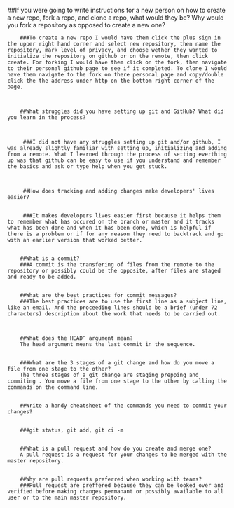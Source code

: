 ##If you were going to write instructions for a new person on how to create a new repo, fork a repo, and clone a repo, what would they be? Why would you fork a repository as opposed to create a new one?  



		###To create a new repo I would have them click the plus sign in the upper right hand corner and select new repository, then name the repository, mark level of privacy, and choose wether they wanted to initialize the repository on github or on the remote, then click create. For forking I would have them click on the fork, then navigate to their personal github page to see if it completed. To clone I would have them navigate to the fork on there personal page and copy/double click the the address under http on the bottom right corner of the page.  



		##What struggles did you have setting up git and GitHub? What did you learn in the process?   



		 ###I did not have any struggles setting up git and/or github, I was already slightly familiar with setting up, initializing and adding from a remote. What I learned through the process of setting everthing up was that github can be easy to use if you understand and remember the basics and ask or type help when you get stuck.    



		 ##How does tracking and adding changes make developers' lives easier?  


		 ###It makes developers lives easier first because it helps them to remember what has occured on the branch or master and it tracks what has been done and when it has been done, which is helpful if there is a problem or if for any reason they need to backtrack and go with an earlier version that worked better.   


		##What is a commit?
		###A commit is the transfering of files from the remote to the repository or possibly could be the opposite, after files are staged and ready to be added.   


		##What are the best practices for commit messages? 
		###The best practices are to use the first line as a subject line, like an email. And the proceeding lines should be a brief (under 72 characters) description about the work that needs to be carried out.   


		
		##What does the HEAD^ argument mean?
		The head argument means the last commit in the sequence.   


		###What are the 3 stages of a git change and how do you move a file from one stage to the other?
		The three stages of a git change are staging prepping and commiting . You move a file from one stage to the other by calling the commands on the command line.   


		##Write a handy cheatsheet of the commands you need to commit your changes?   

		
		###git status, git add, git ci -m  


		##What is a pull request and how do you create and merge one?
		A pull request is a request for your changes to be merged with the master repository.  


		##Why are pull requests preferred when working with teams?
		###Pull request are preffered because they can be looked over and verified before making changes permanant or possibly available to all user or to the main master repository.   
		